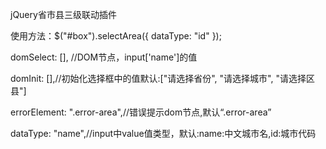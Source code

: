 jQuery省市县三级联动插件

使用方法：$("#box").selectArea({
    dataType: "id"
});

domSelect: [],	//DOM节点，input['name']的值

domInit: [],//初始化选择框中的值默认:["请选择省份", "请选择城市", "请选择区县"]

errorElement: ".error-area",//错误提示dom节点,默认“.error-area”

dataType: "name",//input中value值类型，默认:name:中文城市名,id:城市代码
